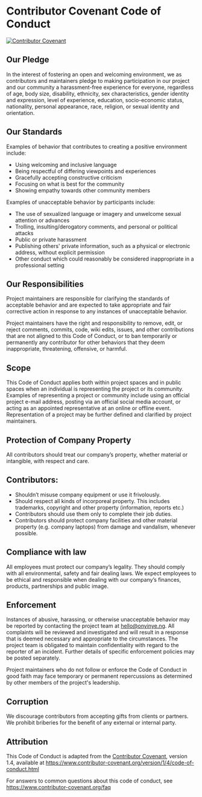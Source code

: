 # Contributor Covenant Code of Conduct

[![Contributor Covenant](https://img.shields.io/badge/Contributor%20Covenant-1.0-4baaaa.svg)](code_of_conduct.md)

## Our Pledge

In the interest of fostering an open and welcoming environment, we as
contributors and maintainers pledge to making participation in our project and
our community a harassment-free experience for everyone, regardless of age, body
size, disability, ethnicity, sex characteristics, gender identity and expression,
level of experience, education, socio-economic status, nationality, personal
appearance, race, religion, or sexual identity and orientation.

## Our Standards

Examples of behavior that contributes to creating a positive environment
include:

- Using welcoming and inclusive language
- Being respectful of differing viewpoints and experiences
- Gracefully accepting constructive criticism
- Focusing on what is best for the community
- Showing empathy towards other community members

Examples of unacceptable behavior by participants include:

- The use of sexualized language or imagery and unwelcome sexual attention or
  advances
- Trolling, insulting/derogatory comments, and personal or political attacks
- Public or private harassment
- Publishing others' private information, such as a physical or electronic
  address, without explicit permission
- Other conduct which could reasonably be considered inappropriate in a
  professional setting

## Our Responsibilities

Project maintainers are responsible for clarifying the standards of acceptable
behavior and are expected to take appropriate and fair corrective action in
response to any instances of unacceptable behavior.

Project maintainers have the right and responsibility to remove, edit, or
reject comments, commits, code, wiki edits, issues, and other contributions
that are not aligned to this Code of Conduct, or to ban temporarily or
permanently any contributor for other behaviors that they deem inappropriate,
threatening, offensive, or harmful.

## Scope

This Code of Conduct applies both within project spaces and in public spaces
when an individual is representing the project or its community. Examples of
representing a project or community include using an official project e-mail
address, posting via an official social media account, or acting as an appointed
representative at an online or offline event. Representation of a project may be
further defined and clarified by project maintainers.

## Protection of Company Property

All contributors should treat our company’s property, whether material or
intangible, with respect and care.

## Contributors:

- Shouldn’t misuse company equipment or use it frivolously.
- Should respect all kinds of incorporeal property. This includes trademarks,
  copyright and other property (information, reports etc.)
- Contributors should use them only to complete their job duties.
- Contributors should protect company facilities and other material property
  (e.g. company laptops) from damage and vandalism, whenever possible.

## Compliance with law

All employees must protect our company’s legality. They should comply with all
environmental, safety and fair dealing laws. We expect employees to be ethical
and responsible when dealing with our company’s finances, products, partnerships
and public image.

## Enforcement

Instances of abusive, harassing, or otherwise unacceptable behavior may be
reported by contacting the project team at hello@onyinye.ng. All
complaints will be reviewed and investigated and will result in a response that
is deemed necessary and appropriate to the circumstances. The project team is
obligated to maintain confidentiality with regard to the reporter of an incident.
Further details of specific enforcement policies may be posted separately.

Project maintainers who do not follow or enforce the Code of Conduct in good
faith may face temporary or permanent repercussions as determined by other
members of the project's leadership.

## Corruption

We discourage contributors from accepting gifts from clients or partners. We
prohibit briberies for the benefit of any external or internal party.

## Attribution

This Code of Conduct is adapted from the [Contributor Covenant][homepage], version 1.4,
available at https://www.contributor-covenant.org/version/1/4/code-of-conduct.html

[homepage]: https://www.contributor-covenant.org

For answers to common questions about this code of conduct, see
https://www.contributor-covenant.org/faq
